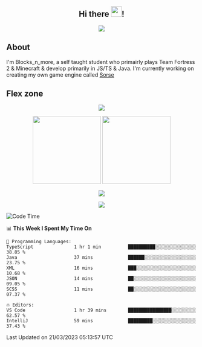 <h2 align="center">
  Hi there <img src="https://media.giphy.com/media/hvRJCLFzcasrR4ia7z/giphy.gif" width="28">!
</h2>

<p align="center">
  <img src="https://forthebadge.com/images/badges/0-percent-optimized.svg">
</p>

## About
I'm Blocks_n_more, a self taught student who primairly plays Team Fortress 2 & Minecraft & develop primarily in JS/TS & Java. I'm currently working on creating my own game engine called [Sorse](https://github.com/Wave-Studio/sorse2)

## Flex zone
<p align="center">
 <img src="https://github-profile-summary-cards.vercel.app/api/cards/profile-details?username=Blocksnmore&theme=github_dark">
</p>
<p align="center">
 <img height="180em" src="https://github-readme-stats-git-masterrstaa-rickstaa.vercel.app/api?username=Blocksnmore&show_icons=true&theme=dark&hide_border=true">
 <img height="180em" src="https://github-readme-stats-git-masterrstaa-rickstaa.vercel.app/api/top-langs/?username=Blocksnmore&layout=compact&theme=dark&hide_border=true"> 
</p>
<p align="center">
 <img src="https://github-readme-streak-stats.herokuapp.com/?user=Blocksnmore&theme=dark&hide_border=true">
</p>
<p align="center">
 <img src="https://github-readme-activity-graph.cyclic.app/graph?username=Blocksnmore&theme=github&hide_border=true"> 
</p>

<!--START_SECTION:waka-->
![Code Time](http://img.shields.io/badge/Code%20Time-472%20hrs%207%20mins-blue)

📊 **This Week I Spent My Time On** 

```text
💬 Programming Languages: 
TypeScript               1 hr 1 min          ██████████░░░░░░░░░░░░░░░   38.85 % 
Java                     37 mins             ██████░░░░░░░░░░░░░░░░░░░   23.75 % 
XML                      16 mins             ███░░░░░░░░░░░░░░░░░░░░░░   10.68 % 
JSON                     14 mins             ██░░░░░░░░░░░░░░░░░░░░░░░   09.05 % 
SCSS                     11 mins             ██░░░░░░░░░░░░░░░░░░░░░░░   07.37 % 

🔥 Editors: 
VS Code                  1 hr 39 mins        ████████████████░░░░░░░░░   62.57 % 
IntelliJ                 59 mins             █████████░░░░░░░░░░░░░░░░   37.43 % 
```


 Last Updated on 21/03/2023 05:13:57 UTC
<!--END_SECTION:waka-->
